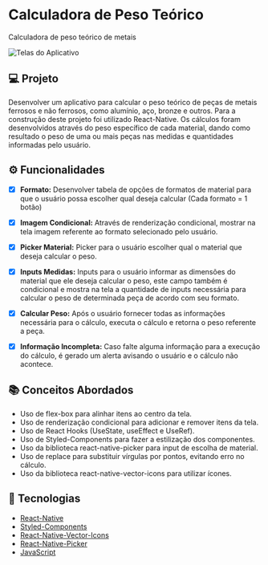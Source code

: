 
# Calculadora de Peso Teórico
Calculadora de peso teórico de metais 



![Telas do Aplicativo](https://i.imgur.com/NkHb4TI.jpg)


## 💻 Projeto

Desenvolver um aplicativo para calcular o peso teórico de peças de metais ferrosos e não ferrosos, como alumínio, aço, bronze e outros. Para a construção deste projeto foi utilizado React-Native. Os cálculos foram desenvolvidos através do peso específico de cada material, dando como resultado o peso de uma ou mais peças nas medidas e quantidades informadas pelo usuário.

## ⚙️ Funcionalidades

- [x]  **Formato:** Desenvolver tabela de opções de formatos de material para que o usuário possa escolher qual deseja calcular (Cada formato = 1 botão)
- [x]  **Imagem Condicional:** Através de renderização condicional, mostrar na tela imagem referente ao formato selecionado pelo usuário.
- [x]  **Picker Material:** Picker para o usuário escolher qual o material que deseja calcular o peso.
- [x]  **Inputs Medidas:** Inputs para o usuário informar as dimensões do material que ele deseja calcular o peso, este campo também é condicional e mostra na tela a quantidade de inputs necessária para calcular o peso de determinada peça de acordo com seu formato.
- [x]  **Calcular Peso:** Após o usuário fornecer todas as informações necessária para o cálculo, executa o cálculo e retorna o peso referente a peça.
- [x]  **Informação Incompleta:** Caso falte alguma informação para a execução do cálculo, é gerado um alerta avisando o usuário e o cálculo não acontece.


## 📚 Conceitos Abordados

- Uso de flex-box para alinhar itens ao centro da tela.
- Uso de renderização condicional para adicionar e remover itens da tela.
- Uso de React Hooks (UseState, useEffect e UseRef).
- Uso de Styled-Components para fazer a estilização dos componentes.
- Uso da biblioteca react-native-picker para input de escolha de material.
- Uso de replace para substituir vírgulas por pontos, evitando erro no cálculo.
- Uso da biblioteca react-native-vector-icons para utilizar ícones.

## 🚀 Tecnologias

-  [React-Native](https://reactnative.dev/)
-  [Styled-Components](https://www.styled-components.com/)
-  [React-Native-Vector-Icons](https://github.com/oblador/react-native-vector-icons)
-  [React-Native-Picker](https://github.com/react-native-picker/picker)
-  [JavaScript](https://www.javascript.com/)